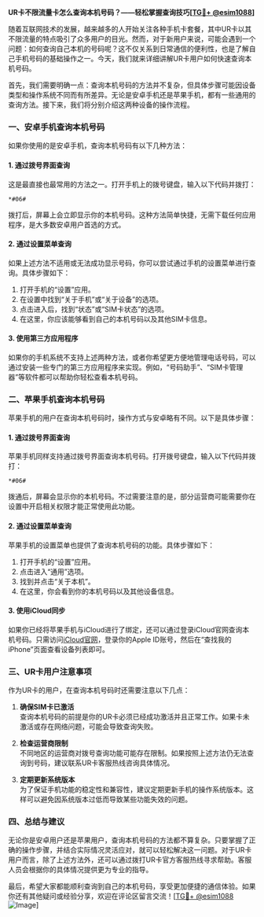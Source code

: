 **UR卡不限流量卡怎么查询本机号码？——轻松掌握查询技巧[[TG💪+ @esim1088](https://t.me/s/esim1088)]**

随着互联网技术的发展，越来越多的人开始关注各种手机卡套餐，其中UR卡以其不限流量的特点吸引了众多用户的目光。然而，对于新用户来说，可能会遇到一个问题：如何查询自己本机的号码呢？这不仅关系到日常通信的便利性，也是了解自己手机号码的基础操作之一。今天，我们就来详细讲解UR卡用户如何快速查询本机号码。

首先，我们需要明确一点：查询本机号码的方法并不复杂，但具体步骤可能因设备类型和操作系统不同而有所差异。无论是安卓手机还是苹果手机，都有一些通用的查询方法。接下来，我们将分别介绍这两种设备的操作流程。

### **一、安卓手机查询本机号码**

如果你使用的是安卓手机，查询本机号码有以下几种方法：

#### **1. 通过拨号界面查询**
这是最直接也最常用的方法之一。打开手机上的拨号键盘，输入以下代码并拨打：
```
*#06#
```
拨打后，屏幕上会立即显示你的本机号码。这种方法简单快捷，无需下载任何应用程序，是大多数安卓用户首选的方式。

#### **2. 通过设置菜单查询**
如果上述方法不适用或无法成功显示号码，你可以尝试通过手机的设置菜单进行查询。具体步骤如下：
1. 打开手机的“设置”应用。
2. 在设置中找到“关于手机”或“关于设备”的选项。
3. 点击进入后，找到“状态”或“SIM卡状态”的选项。
4. 在这里，你应该能够看到自己的本机号码以及其他SIM卡信息。

#### **3. 使用第三方应用程序**
如果你的手机系统不支持上述两种方法，或者你希望更方便地管理电话号码，可以通过安装一些专门的第三方应用程序来实现。例如，“号码助手”、“SIM卡管理器”等软件都可以帮助你轻松查看本机号码。

### **二、苹果手机查询本机号码**

苹果手机的用户在查询本机号码时，操作方式与安卓略有不同。以下是具体步骤：

#### **1. 通过拨号界面查询**
苹果手机同样支持通过拨号界面查询本机号码。打开拨号键盘，输入以下代码并拨打：
```
*#06#
```
拨通后，屏幕会显示你的本机号码。不过需要注意的是，部分运营商可能需要你在设置中开启相关权限才能正常使用此功能。

#### **2. 通过设置菜单查询**
苹果手机的设置菜单也提供了查询本机号码的功能。具体步骤如下：
1. 打开手机的“设置”应用。
2. 点击进入“通用”选项。
3. 找到并点击“关于本机”。
4. 在这里，你会看到你的本机号码以及其他设备信息。

#### **3. 使用iCloud同步**
如果你已经将苹果手机与iCloud进行了绑定，还可以通过登录iCloud官网查询本机号码。只需访问[iCloud官网](https://www.icloud.com)，登录你的Apple ID账号，然后在“查找我的iPhone”页面查看设备列表即可。

### **三、UR卡用户注意事项**

作为UR卡的用户，在查询本机号码时还需要注意以下几点：

1. **确保SIM卡已激活**  
   查询本机号码的前提是你的UR卡必须已经成功激活并且正常工作。如果卡未激活或存在网络问题，可能会导致查询失败。

2. **检查运营商限制**  
   不同地区的运营商对拨号查询功能可能存在限制。如果按照上述方法仍无法查询到号码，建议联系UR卡客服热线咨询具体情况。

3. **定期更新系统版本**  
   为了保证手机功能的稳定性和兼容性，建议定期更新手机的操作系统版本。这样可以避免因系统版本过低而导致某些功能失效的问题。

### **四、总结与建议**

无论你是安卓用户还是苹果用户，查询本机号码的方法都不算复杂。只要掌握了正确的操作步骤，并结合实际情况灵活应对，就可以轻松解决这一问题。对于UR卡用户而言，除了上述方法外，还可以通过拨打UR卡官方客服热线寻求帮助。客服人员会根据你的具体情况提供更为专业的指导。

最后，希望大家都能顺利查询到自己的本机号码，享受更加便捷的通信体验。如果你还有其他疑问或经验分享，欢迎在评论区留言交流！[[TG💪+ @esim1088](https://t.me/s/esim1088) ![Image](https://i.postimg.cc/4NQfJmqS/Snipaste-2025-05-13-00-14-12.png)]